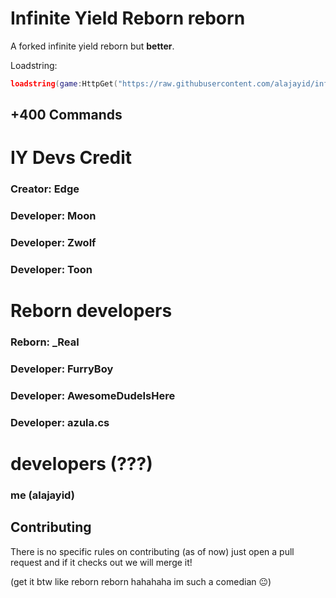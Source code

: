 # Infinite Yield Reborn reborn
A forked infinite yield reborn but **better**.

Loadstring:
```lua
loadstring(game:HttpGet("https://raw.githubusercontent.com/alajayid/infiniteyield-reborn-reborn/master/source"))()
```


## +400 Commands

# IY Devs Credit 
### Creator: Edge

### Developer: Moon
### Developer: Zwolf
### Developer: Toon

# Reborn developers
### Reborn: _Real

### Developer: FurryBoy
### Developer: AwesomeDudeIsHere
### Developer: azula.cs

# developers (???)
### me (alajayid)

## Contributing
There is no specific rules on contributing (as of now) just open a pull request and if it checks out we will merge it!

(get it btw like reborn reborn hahahaha im such a comedian 😐)

